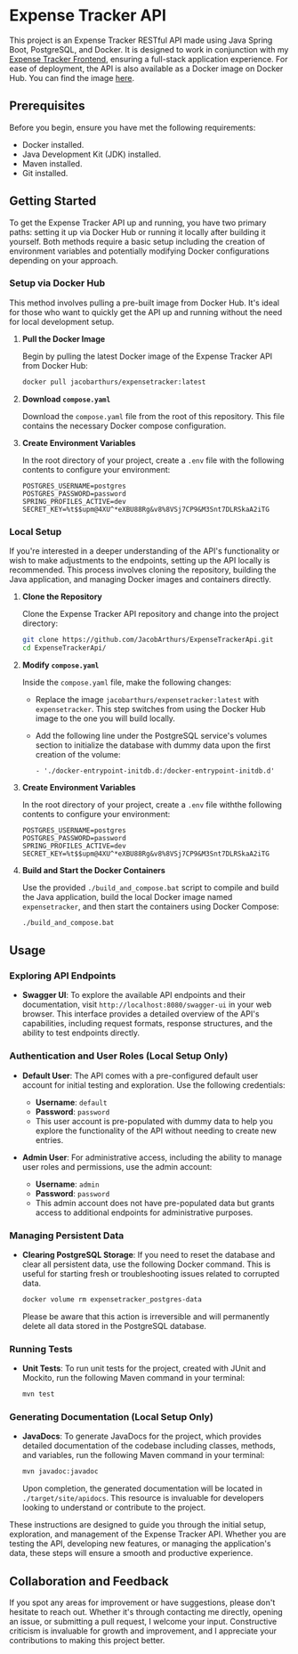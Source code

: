 # Expense Tracker API

This project is an Expense Tracker RESTful API made using Java Spring Boot, PostgreSQL, and Docker. It is designed to work in conjunction with my [Expense Tracker Frontend](https://github.com/JacobArthurs/expense-tracker-frontend), ensuring a full-stack application experience. For ease of deployment, the API is also available as a Docker image on Docker Hub. You can find the image [here](https://hub.docker.com/repository/docker/jacobarthurs/expensetracker).

## Prerequisites

Before you begin, ensure you have met the following requirements:

- Docker installed.
- Java Development Kit (JDK) installed.
- Maven installed.
- Git installed.

## Getting Started

To get the Expense Tracker API up and running, you have two primary paths: setting it up via Docker Hub or running it locally after building it yourself. Both methods require a basic setup including the creation of environment variables and potentially modifying Docker configurations depending on your approach.

### Setup via Docker Hub

This method involves pulling a pre-built image from Docker Hub. It's ideal for those who want to quickly get the API up and running without the need for local development setup.

1. **Pull the Docker Image**

   Begin by pulling the latest Docker image of the Expense Tracker API from Docker Hub:

    ```bash
    docker pull jacobarthurs/expensetracker:latest
    ```

2. **Download `compose.yaml`**

   Download the `compose.yaml` file from the root of this repository. This file contains the necessary Docker compose configuration.

3. **Create Environment Variables**

   In the root directory of your project, create a `.env` file with the following contents to configure your environment:

   ```text
   POSTGRES_USERNAME=postgres
   POSTGRES_PASSWORD=password
   SPRING_PROFILES_ACTIVE=dev
   SECRET_KEY=%t$$upm@4XU^*eXBU88Rg&v8%8VSj7CP9&M3Snt7DLRSkaA2iTG
   ```

### Local Setup

If you're interested in a deeper understanding of the API's functionality or wish to make adjustments to the endpoints, setting up the API locally is recommended. This process involves cloning the repository, building the Java application, and managing Docker images and containers directly.

1. **Clone the Repository**

   Clone the Expense Tracker API repository and change into the project directory:

   ```bash
   git clone https://github.com/JacobArthurs/ExpenseTrackerApi.git
   cd ExpenseTrackerApi/
   ```

2. **Modify `compose.yaml`**

    Inside the `compose.yaml` file, make the following changes:
    - Replace the image `jacobarthurs/expensetracker:latest` with `expensetracker`. This step switches from using the Docker Hub image to the one you will build locally.
    - Add the following line under the PostgreSQL service's volumes section to initialize the database with dummy data upon the first creation of the volume:

        ```text
        - './docker-entrypoint-initdb.d:/docker-entrypoint-initdb.d'
        ```

3. **Create Environment Variables**

    In the root directory of your project, create a `.env` file withthe following contents to configure your environment:

    ```text
    POSTGRES_USERNAME=postgres
    POSTGRES_PASSWORD=password
    SPRING_PROFILES_ACTIVE=dev
    SECRET_KEY=%t$$upm@4XU^*eXBU88Rg&v8%8VSj7CP9&M3Snt7DLRSkaA2iTG
    ```
  
4. **Build and Start the Docker Containers**

    Use the provided `./build_and_compose.bat` script to compile and build the Java application, build the local Docker image named `expensetracker`, and then start the containers using Docker Compose:

    ```bash
    ./build_and_compose.bat
    ```

## Usage

### Exploring API Endpoints

- **Swagger UI**: To explore the available API endpoints and their documentation, visit `http://localhost:8080/swagger-ui` in your web browser. This interface provides a detailed overview of the API's capabilities, including request formats, response structures, and the ability to test endpoints directly.

### Authentication and User Roles (Local Setup Only)

- **Default User**: The API comes with a pre-configured default user account for initial testing and exploration. Use the following credentials:
  - **Username**: `default`
  - **Password**: `password`
  - This user account is pre-populated with dummy data to help you explore the functionality of the API without needing to create new entries.

- **Admin User**: For administrative access, including the ability to manage user roles and permissions, use the admin account:
  - **Username**: `admin`
  - **Password**: `password`
  - This admin account does not have pre-populated data but grants access to additional endpoints for administrative purposes.

### Managing Persistent Data

- **Clearing PostgreSQL Storage**: If you need to reset the database and clear all persistent data, use the following Docker command. This is useful for starting fresh or troubleshooting issues related to corrupted data.

    ```bash
    docker volume rm expensetracker_postgres-data
    ```

    Please be aware that this action is irreversible and will permanently delete all data stored in the PostgreSQL database.

### Running Tests

- **Unit Tests**: To run unit tests for the project, created with JUnit and Mockito, run the following Maven command in your terminal:

    ```bash
    mvn test
    ```

### Generating Documentation (Local Setup Only)

- **JavaDocs**: To generate JavaDocs for the project, which provides detailed documentation of the codebase including classes, methods, and variables, run the following Maven command in your terminal:

    ```bash
    mvn javadoc:javadoc
    ```

    Upon completion, the generated documentation will be located in `./target/site/apidocs`. This resource is invaluable for developers looking to understand or contribute to the project.

These instructions are designed to guide you through the initial setup, exploration, and management of the Expense Tracker API. Whether you are testing the API, developing new features, or managing the application's data, these steps will ensure a smooth and productive experience.

## Collaboration and Feedback

If you spot any areas for improvement or have suggestions, please don't hesitate to reach out. Whether it's through contacting me directly, opening an issue, or submitting a pull request, I welcome your input. Constructive criticism is invaluable for growth and improvement, and I appreciate your contributions to making this project better.

